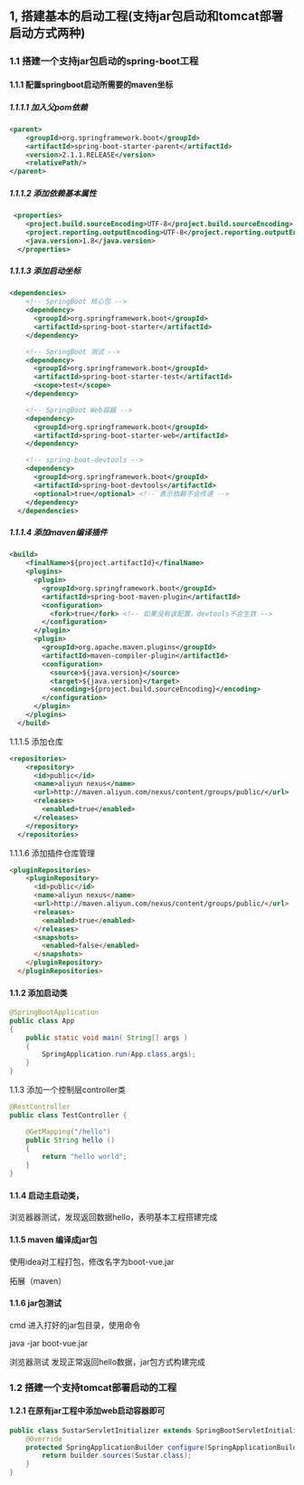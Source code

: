 ## 1, 搭建基本的启动工程(支持jar包启动和tomcat部署启动方式两种)

### 1.1 搭建一个支持jar包启动的spring-boot工程

#### 1.1.1 配置springboot启动所需要的maven坐标

##### 1.1.1.1 加入父pom依赖

```xml
<parent>
    <groupId>org.springframework.boot</groupId>
    <artifactId>spring-boot-starter-parent</artifactId>
    <version>2.1.1.RELEASE</version>
    <relativePath/>
</parent>
```

##### 1.1.1.2 添加依赖基本属性

```xml
 <properties>
    <project.build.sourceEncoding>UTF-8</project.build.sourceEncoding>
    <project.reporting.outputEncoding>UTF-8</project.reporting.outputEncoding>
    <java.version>1.8</java.version>
  </properties>
```

##### 1.1.1.3 添加启动坐标

```xml
<dependencies>
    <!-- SpringBoot 核心包 -->
    <dependency>
      <groupId>org.springframework.boot</groupId>
      <artifactId>spring-boot-starter</artifactId>
    </dependency>

    <!-- SpringBoot 测试 -->
    <dependency>
      <groupId>org.springframework.boot</groupId>
      <artifactId>spring-boot-starter-test</artifactId>
      <scope>test</scope>
    </dependency>

    <!-- SpringBoot Web容器 -->
    <dependency>
      <groupId>org.springframework.boot</groupId>
      <artifactId>spring-boot-starter-web</artifactId>
    </dependency>

    <!-- spring-boot-devtools -->
    <dependency>
      <groupId>org.springframework.boot</groupId>
      <artifactId>spring-boot-devtools</artifactId>
      <optional>true</optional> <!-- 表示依赖不会传递 -->
    </dependency>
  </dependencies> 
```

##### 1.1.1.4 添加maven编译插件

```xml
<build>
    <finalName>${project.artifactId}</finalName>
    <plugins>
      <plugin>
        <groupId>org.springframework.boot</groupId>
        <artifactId>spring-boot-maven-plugin</artifactId>
        <configuration>
          <fork>true</fork> <!-- 如果没有该配置，devtools不会生效 -->
        </configuration>
      </plugin>
      <plugin>
        <groupId>org.apache.maven.plugins</groupId>
        <artifactId>maven-compiler-plugin</artifactId>
        <configuration>
          <source>${java.version}</source>
          <target>${java.version}</target>
          <encoding>${project.build.sourceEncoding}</encoding>
        </configuration>
      </plugin>
    </plugins>
  </build>
```

1.1.1.5 添加仓库

```xml
<repositories>
    <repository>
      <id>public</id>
      <name>aliyun nexus</name>
      <url>http://maven.aliyun.com/nexus/content/groups/public/</url>
      <releases>
        <enabled>true</enabled>
      </releases>
    </repository>
  </repositories>
```

1.1.1.6 添加插件仓库管理

```html
<pluginRepositories>
    <pluginRepository>
      <id>public</id>
      <name>aliyun nexus</name>
      <url>http://maven.aliyun.com/nexus/content/groups/public/</url>
      <releases>
        <enabled>true</enabled>
      </releases>
      <snapshots>
        <enabled>false</enabled>
      </snapshots>
    </pluginRepository>
  </pluginRepositories>
```

#### 1.1.2 添加启动类

```java
@SpringBootApplication
public class App 
{
    public static void main( String[] args )
    {
        SpringApplication.run(App.class,args);
    }
}
```

1.1.3 添加一个控制层controller类

```java
@RestController
public class TestController {

    @GetMapping("/hello")
    public String hello ()
    {
        return "hello world";
    }
}
```

#### 1.1.4 启动主启动类，

浏览器器测试，发现返回数据hello，表明基本工程搭建完成

#### 1.1.5 maven 编译成jar包

使用idea对工程打包，修改名字为boot-vue.jar

拓展（maven）

#### 1.1.6 jar包测试

cmd 进入打好的jar包目录，使用命令

java -jar boot-vue.jar

浏览器测试 发现正常返回hello数据，jar包方式构建完成

### 1.2  搭建一个支持tomcat部署启动的工程

#### 1.2.1 在原有jar工程中添加web启动容器即可

```java
public class SustarServletInitializer extends SpringBootServletInitializer{
    @Override
    protected SpringApplicationBuilder configure(SpringApplicationBuilder builder) {
        return builder.sources(Sustar.class);
    }
}
```

